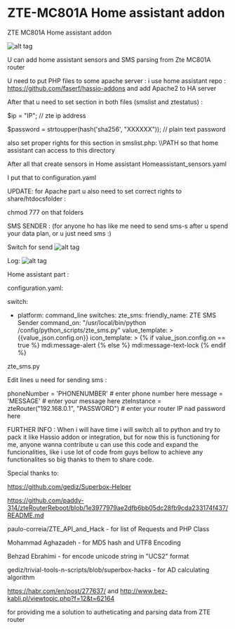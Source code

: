 # ZTE-MC801A Home assistant addon
ZTE MC801A Home assistant addon

![alt tag](https://github.com/Kajkac/ZTE-MC801A/blob/main/HA%20sensors.png?raw=true)

U can add home assistant sensors and SMS parsing from Zte MC801A router

U need to put PHP files to some apache server : i use home assistant repo : https://github.com/faserf/hassio-addons
and add Apache2 to HA server

After that u need to set section in both files (smslist and ztestatus) :

$ip = "IP"; // zte ip address

$password = strtoupper(hash('sha256', "XXXXXX")); // plain text password

also set proper rights for this section in smslist.php: \\\PATH so that home assistant can access to this directory

After all that create sensors in Home assistant Homeassistant_sensors.yaml

I put that to configuration.yaml

UPDATE: for Apache part u also need to set correct rights to share/htdocsfolder : 

chmod 777 on that folders

SMS SENDER : (for anyone ho has like me need to send sms-s after u spend your data plan, or u just need sms :)

Switch for send
![alt tag](https://github.com/Kajkac/ZTE-MC801A/blob/main/sms1.png?raw=true)

Log:
![alt tag](https://github.com/Kajkac/ZTE-MC801A/blob/main/sms2.png?raw=true)

Home assistant part : 

configuration.yaml:

switch:
  - platform: command_line
    switches:
      zte_sms:
        friendly_name: ZTE SMS Sender
        command_on: "/usr/local/bin/python /config/python_scripts/zte_sms.py"
        value_template: >
          {{value_json.config.on}}
        icon_template: >
          {% if value_json.config.on == true %} mdi:message-alert
          {% else %} mdi:message-text-lock
          {% endif %}

zte_sms.py

Edit lines u need for sending sms :

phoneNumber = 'PHONENUMBER' # enter phone number here
message = 'MESSAGE' # enter your message here
zteInstance = zteRouter("192.168.0.1", "PASSWORD") # enter your router IP nad password here


FURTHER INFO : When i will have time i will switch all to python and try to pack it like Hassio addon or integration, but for now this is functioning for me, anyone wanna contribute u can use this code and expand the funcionalities, like i use lot of code from guys bellow to achieve any functionalites so big thanks to them to share code.


Special thanks to:

https://github.com/gediz/Superbox-Helper

https://github.com/paddy-314/zteRouterReboot/blob/1e3977979ae2dfb6bb05dc28fb9cda233174f437/README.md

paulo-correia/ZTE_API_and_Hack - for list of Requests and PHP Class

Mohammad Aghazadeh - for MD5 hash and UTF8 Encoding

Behzad Ebrahimi - for encode unicode string in "UCS2" format

gediz/trivial-tools-n-scripts/blob/superbox-hacks - for AD calculating algorithm

https://habr.com/en/post/277637/
and
http://www.bez-kabli.pl/viewtopic.php?f=12&t=62164

for providing me a solution to autheticating and parsing data from ZTE router

